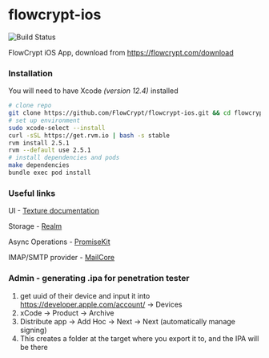 # flowcrypt-ios

![Build Status](https://flowcrypt.semaphoreci.com/badges/flowcrypt-ios.svg?key=9bd38bf4-4a38-4cb3-b551-38302af1eb07)

FlowCrypt iOS App, download from https://flowcrypt.com/download

### Installation

You will need to have Xcode *(version 12.4)* installed

```sh
# clone repo
git clone https://github.com/FlowCrypt/flowcrypt-ios.git && cd flowcrypt-ios
# set up environment
sudo xcode-select --install
curl -sSL https://get.rvm.io | bash -s stable
rvm install 2.5.1
rvm --default use 2.5.1
# install dependencies and pods
make dependencies
bundle exec pod install
```

### Useful links

UI - [Texture documentation](https://texturegroup.org/docs/getting-started.html)

Storage - [Realm](https://github.com/realm)

Async Operations - [PromiseKit](https://github.com/mxcl/PromiseKit)

IMAP/SMTP provider - [MailCore](https://github.com/MailCore/mailcore2)

### Admin - generating .ipa for penetration tester

1) get uuid of their device and input it into https://developer.apple.com/account/ -> Devices
2) xCode -> Product -> Archive
3) Distribute app -> Add Hoc -> Next -> Next (automatically manage signing)
4) This creates a folder at the target where you export it to, and the IPA will be there
